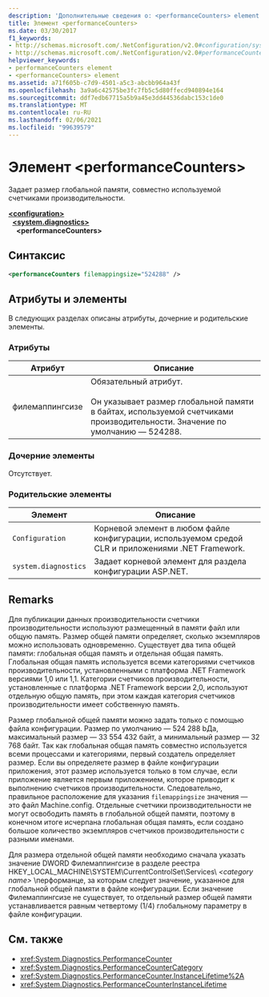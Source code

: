 ```yaml
---
description: 'Дополнительные сведения о: <performanceCounters> element'
title: Элемент <performanceCounters>
ms.date: 03/30/2017
f1_keywords:
- http://schemas.microsoft.com/.NetConfiguration/v2.0#configuration/system.diagnostics/performanceCounters
- http://schemas.microsoft.com/.NetConfiguration/v2.0#performanceCounters
helpviewer_keywords:
- performanceCounters element
- <performanceCounters> element
ms.assetid: a71f605b-c7d9-4501-a5c3-abcbb964a43f
ms.openlocfilehash: 3a9a6c42575be3fc7fb5c5d80ffecd940894e164
ms.sourcegitcommit: ddf7edb67715a5b9a45e3dd44536dabc153c1de0
ms.translationtype: MT
ms.contentlocale: ru-RU
ms.lasthandoff: 02/06/2021
ms.locfileid: "99639579"
---
```

# <a name="performancecounters-element"></a>Элемент \<performanceCounters>

Задает размер глобальной памяти, совместно используемой счетчиками производительности.

[**\<configuration>**](../configuration-element.md)  
&nbsp;&nbsp;[**\<system.diagnostics>**](system-diagnostics-element.md)  
&nbsp;&nbsp;&nbsp;&nbsp;**\<performanceCounters>**  

## <a name="syntax"></a>Синтаксис

```xml
<performanceCounters filemappingsize="524288" />
```

## <a name="attributes-and-elements"></a>Атрибуты и элементы

В следующих разделах описаны атрибуты, дочерние и родительские элементы.

### <a name="attributes"></a>Атрибуты

|Атрибут|Описание|
|---------------|-----------------|
|филемаппингсизе|Обязательный атрибут.<br /><br /> Он указывает размер глобальной памяти в байтах, используемой счетчиками производительности. Значение по умолчанию — 524288.|

### <a name="child-elements"></a>Дочерние элементы

Отсутствует.

### <a name="parent-elements"></a>Родительские элементы

|Элемент|Описание|
|-------------|-----------------|
|`Configuration`|Корневой элемент в любом файле конфигурации, используемом средой CLR и приложениями .NET Framework.|
|`system.diagnostics`|Задает корневой элемент для раздела конфигурации ASP.NET.|

## <a name="remarks"></a>Remarks

Для публикации данных производительности счетчики производительности используют размещенный в памяти файл или общую память.  Размер общей памяти определяет, сколько экземпляров можно использовать одновременно.  Существует два типа общей памяти: глобальная общая память и отдельная общая память.  Глобальная общая память используется всеми категориями счетчиков производительности, установленными с платформа .NET Framework версиями 1,0 или 1,1.  Категории счетчиков производительности, установленные с платформа .NET Framework версии 2,0, используют отдельную общую память, при этом каждая категория счетчиков производительности имеет собственную память.

Размер глобальной общей памяти можно задать только с помощью файла конфигурации.  Размер по умолчанию — 524 288 bДа, максимальный размер — 33 554 432 байт, а минимальный размер — 32 768 байт.  Так как глобальная общая память совместно используется всеми процессами и категориями, первый создатель определяет размер.  Если вы определяете размер в файле конфигурации приложения, этот размер используется только в том случае, если приложение является первым приложением, которое приводит к выполнению счетчиков производительности.  Следовательно, правильное расположение для указания `filemappingsize` значения — это файл Machine.config.  Отдельные счетчики производительности не могут освободить память в глобальной общей памяти, поэтому в конечном итоге исчерпана глобальная общая память, если создано большое количество экземпляров счетчиков производительности с разными именами.

Для размера отдельной общей памяти необходимо сначала указать значение DWORD Филемаппингсизе в разделе реестра HKEY_LOCAL_MACHINE\SYSTEM\CurrentControlSet\Services\\ *\<category name>* \перформанце, за которым следует значение, указанное для глобальной общей памяти в файле конфигурации. Если значение Филемаппингсизе не существует, то отдельный размер общей памяти устанавливается равным четвертому (1/4) глобальному параметру в файле конфигурации.

## <a name="see-also"></a>См. также

- <xref:System.Diagnostics.PerformanceCounter>
- <xref:System.Diagnostics.PerformanceCounterCategory>
- <xref:System.Diagnostics.PerformanceCounter.InstanceLifetime%2A>
- <xref:System.Diagnostics.PerformanceCounterInstanceLifetime>
